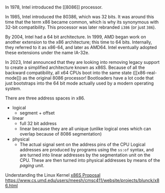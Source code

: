 In 1978, Intel introduced the [[8086]] processor.

In 1985, Intel introduced the 80386, which was 32 bits. It was around this time that the term x86 became common, which is why its synonymous with 32-bit compatibility. This processor was later rebranded `i386` (or just `386`).

By 2004, Intel had a 64 bit architecture. In 1999, AMD began work on another extension to the x86 architecture; this time to 64 bits. Internally, they referred to it as x86-64, and later as AMD64. Intel eventually adopted these extensions under the name IA-32e.

In 2023, Intel announced that they are looking into removing legacy support to create a simplified architecture known as x86S. Because of all the backward compatibility, all x64 CPUs boot into the same state ([[x86-real-mode]]) as the original 8086 processor! Bootloaders have a lot code that just bootstraps into the 64 bit mode actually used by a modern operating system.

There are three address spaces in x86. 
- logical
	- segment + offset
- linear
	- full 32 bit address
	- linear because they are all unique (unlike logical ones which can overlap because of 8086 segmentation)
- physical
	- The actual signal sent on the address pins of the CPU
Logical addresses are produced by programs using the `ss:of` syntax, and are turned into linear addresses by the segmentation unit on the CPU. These are then turned into physical addresses by means of the *paging unit*.



Understanding the Linux Kernel
[x86S Proposal](https://www.intel.com/content/www/us/en/developer/articles/technical/envisioning-future-simplified-architecture.html)
https://www.cs.umd.edu/users/meesh/cmsc411/website/projects/blunck/x86.html